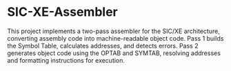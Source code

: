 # SIC-XE-Assembler
This project implements a two-pass assembler for the SIC/XE architecture, converting assembly code into machine-readable object code. Pass 1 builds the Symbol Table, calculates addresses, and detects errors. Pass 2 generates object code using the OPTAB and SYMTAB, resolving addresses and formatting instructions for execution.
